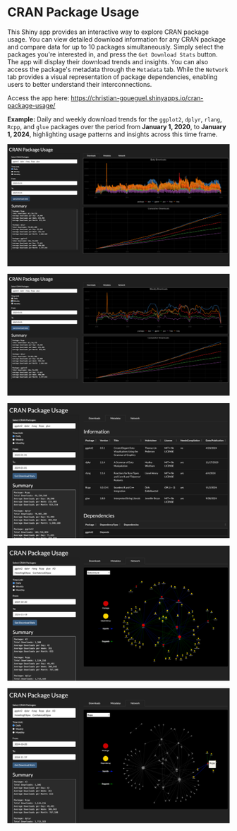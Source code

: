 # CRAN Package Usage

<!-- badges: start -->

<!-- badges: end -->

This Shiny app provides an interactive way to explore CRAN package
usage. You can view detailed download information for any CRAN
package and compare data for up to 10 packages simultaneously. Simply
select the packages you're interested in, and press the
`Get Download Stats` button. The app will display their download trends
and insights. You can also access the package's metadata through the `Metadata` 
tab. While the `Network` tab provides a visual representation of package dependencies, 
enabling users to better understand their interconnections.

Access the app here:
<https://christian-goueguel.shinyapps.io/cran-package-usage/>

**Example:** Daily and weekly download trends for the `ggplot2`, `dplyr`, `rlang`, `Rcpp`, and `glue` packages
over the period from **January 1, 2020**, to **January 1, 2024**,
highlighting usage patterns and insights across this time frame.

![](Images/app_image.png)

![](Images/app_image2.png)

![](Images/app_image3.png)

![](Images/app_image4.png)

![](Images/app_image5.png)